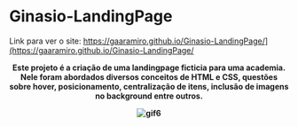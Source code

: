 # Ginasio-LandingPage

Link para ver o site:
https://gaaramiro.github.io/Ginasio-LandingPage/](https://gaaramiro.github.io/Ginasio-LandingPage/

<div align="center">

<strong>Este projeto é a criação de uma landingpage ficticia para uma academia.
Nele foram abordados diversos conceitos de HTML e CSS, questões sobre hover, posicionamento, centralização de itens, inclusão de imagens no background entre outros.<strong>

 ![gif6](https://github.com/Gaaramiro/Ginasio-LandingPage/assets/106935515/881c9b0f-8226-4c0a-969b-71886e52cd16)
</div>




